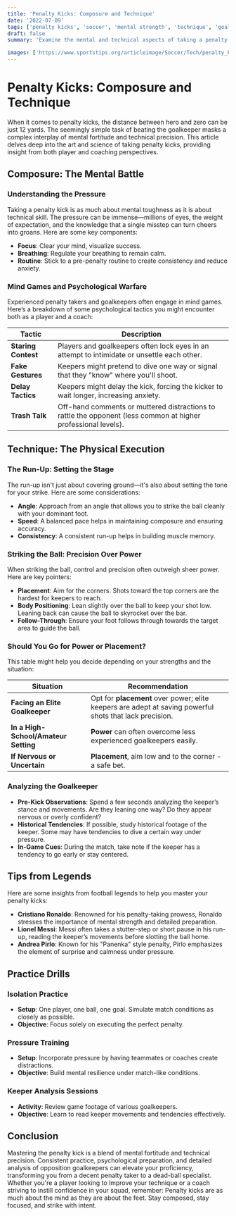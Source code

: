 ```yaml
---
title: 'Penalty Kicks: Composure and Technique'
date: '2022-07-09'
tags: ['penalty kicks', 'soccer', 'mental strength', 'technique', 'goalkeeper', 'coaching', 'training', 'sports psychology', 'composure']
draft: false
summary: 'Examine the mental and technical aspects of taking a penalty kick, including run-up, striking technique, and goalkeeper analysis.'

images: ['https://www.sportstips.org/articleimage/Soccer/Tech/penalty_kicks_composure_and_technique.webp']
---
```


# Penalty Kicks: Composure and Technique

When it comes to penalty kicks, the distance between hero and zero can be just 12 yards. The seemingly simple task of beating the goalkeeper masks a complex interplay of mental fortitude and technical precision. This article delves deep into the art and science of taking penalty kicks, providing insight from both player and coaching perspectives.

## Composure: The Mental Battle

### **Understanding the Pressure**

Taking a penalty kick is as much about mental toughness as it is about technical skill. The pressure can be immense—millions of eyes, the weight of expectation, and the knowledge that a single misstep can turn cheers into groans. Here are some key components:

- **Focus**: Clear your mind, visualize success.
- **Breathing**: Regulate your breathing to remain calm.
- **Routine**: Stick to a pre-penalty routine to create consistency and reduce anxiety.

### **Mind Games and Psychological Warfare**

Experienced penalty takers and goalkeepers often engage in mind games. Here’s a breakdown of some psychological tactics you might encounter both as a player and a coach:

| **Tactic**        | **Description**                                                                                                                |
|-------------------|--------------------------------------------------------------------------------------------------------------------------------|
| **Staring Contest** | Players and goalkeepers often lock eyes in an attempt to intimidate or unsettle each other.                                   |
| **Fake Gestures**  | Keepers might pretend to dive one way or signal that they "know" where you'll shoot.                                           |
| **Delay Tactics**  | Keepers might delay the kick, forcing the kicker to wait longer, increasing anxiety.                                           |
| **Trash Talk**     | Off-hand comments or muttered distractions to rattle the opponent (less common at higher professional levels).                |

## Technique: The Physical Execution

### **The Run-Up: Setting the Stage**

The run-up isn't just about covering ground—it's also about setting the tone for your strike. Here are some considerations:

- **Angle**: Approach from an angle that allows you to strike the ball cleanly with your dominant foot.
- **Speed**: A balanced pace helps in maintaining composure and ensuring accuracy.
- **Consistency**: A consistent run-up helps in building muscle memory.

### **Striking the Ball: Precision Over Power**

When striking the ball, control and precision often outweigh sheer power. Here are key pointers:

- **Placement**: Aim for the corners. Shots toward the top corners are the hardest for keepers to reach.
- **Body Positioning**: Lean slightly over the ball to keep your shot low. Leaning back can cause the ball to skyrocket over the bar.
- **Follow-Through**: Ensure your foot follows through towards the target area to guide the ball.

### **Should You Go for Power or Placement?**

This table might help you decide depending on your strengths and the situation:

| **Situation**                                                  | **Recommendation**                        |
|---------------------------------------------------------------|------------------------------------------|
| **Facing an Elite Goalkeeper**                                 | Opt for **placement** over power; elite keepers are adept at saving powerful shots that lack precision. |
| **In a High-School/Amateur Setting**                           | **Power** can often overcome less experienced goalkeepers easily.             |
| **If Nervous or Uncertain**                                    | **Placement**, aim low and to the corner - a safe bet.                        |

### **Analyzing the Goalkeeper**

- **Pre-Kick Observations**: Spend a few seconds analyzing the keeper’s stance and movements. Are they leaning one way? Do they appear nervous or overly confident?
- **Historical Tendencies**: If possible, study historical footage of the keeper. Some may have tendencies to dive a certain way under pressure.
- **In-Game Cues**: During the match, take note if the keeper has a tendency to go early or stay centered.

## Tips from Legends

Here are some insights from football legends to help you master your penalty kicks:

- **Cristiano Ronaldo**: Renowned for his penalty-taking prowess, Ronaldo stresses the importance of mental strength and detailed preparation.
- **Lionel Messi**: Messi often takes a stutter-step or short pause in his run-up, reading the keeper’s movements before slotting the ball home.
- **Andrea Pirlo**: Known for his "Panenka" style penalty, Pirlo emphasizes the element of surprise and calmness under pressure.

## Practice Drills

### **Isolation Practice**

- **Setup**: One player, one ball, one goal. Simulate match conditions as closely as possible.
- **Objective**: Focus solely on executing the perfect penalty.

### **Pressure Training**

- **Setup**: Incorporate pressure by having teammates or coaches create distractions.
- **Objective**: Build mental resilience under match-like conditions.

### **Keeper Analysis Sessions**

- **Activity**: Review game footage of various goalkeepers.
- **Objective**: Learn to read keeper movements and tendencies effectively.

## Conclusion

Mastering the penalty kick is a blend of mental fortitude and technical precision. Consistent practice, psychological preparation, and detailed analysis of opposition goalkeepers can elevate your proficiency, transforming you from a decent penalty taker to a dead-ball specialist. Whether you're a player looking to improve your technique or a coach striving to instill confidence in your squad, remember: Penalty kicks are as much about the mind as they are about the feet. Stay composed, stay focused, and strike with intent.
```